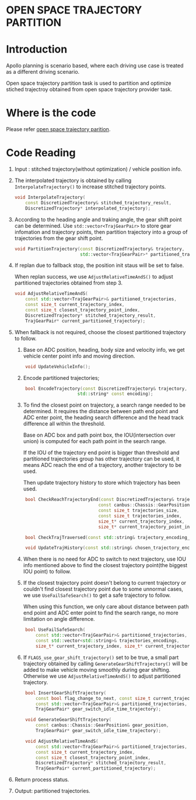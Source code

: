 # OPEN SPACE TRAJECTORY PARTITION

# Introduction

Apollo planning is scenario based, where each driving use case is treated as a different driving scenario.

Open space trajectory partition task is used to partition and optimize stiched trajectroy obtained from open space trajectory provider task.

# Where is the code

Please refer [open space trajectory parition](https://github.com/ApolloAuto/apollo/modules/planning/tasks/optimizers/open_space_trajectory_partition/open_space_trajectory_partition.cc).

# Code Reading

1. Input : stitched trajectory(without optimization) / vehicle position info.

2. The interpolated trajectory is obtained by calling ```InterpolateTrajectory()``` to increase stitched trajectory points.
    ```cpp
    void InterpolateTrajectory(
        const DiscretizedTrajectory& stitched_trajectory_result,
        DiscretizedTrajectory* interpolated_trajectory);
    ```
3. According to the heading angle and traking angle, the gear shift point can be determined.
   Use ```std::vector<TrajGearPair>``` to store gear infomation and trajectory points, then partition trajectory into a group of trajectories from the gear shift point.
    ```cpp
    void PartitionTrajectory(const DiscretizedTrajectory& trajectory,
                             std::vector<TrajGearPair>* partitioned_trajectories);       
    ```
4. If replan due to fallback stop, the position init staus will be set to false.
   
   When replan success, we use ```AdjustRelativeTimeAndS()``` to adjust partitioned trajectories obtained from step 3.
    ```cpp
    void AdjustRelativeTimeAndS(
        const std::vector<TrajGearPair>& partitioned_trajectories,
        const size_t current_trajectory_index,
        const size_t closest_trajectory_point_index,
        DiscretizedTrajectory* stitched_trajectory_result,
        TrajGearPair* current_partitioned_trajectory);
    ```
5. When fallback is not required, choose the closest partitioned trajectory to follow.
   
   1. Base on ADC position, heading, body size and velocity info, we get vehicle center point info and moving direction.
    ```cpp
        void UpdateVehicleInfo();
    ```
   2. Encode partitioned trajectories;
    ```cpp
        bool EncodeTrajectory(const DiscretizedTrajectory& trajectory,
                            std::string* const encoding);     
    ```
   3. To find the closest point on trajectory, a search range needed to be determined. It requires the distance between path end point and ADC enter point, the heading search difference and the head track difference all within the threshold.

      Base on ADC box and path point box, the IOU(intersection over union) is computed for each path point in the search range. 

      If the IOU of the trajectory end point is bigger than threshold and partitioned trajectories group has other trajectory can be used, it means ADC reach the end of a trajectory, another trajectory to be used.

      Then update trajectory history to store which trajectory has been used.
    ```cpp
        bool CheckReachTrajectoryEnd(const DiscretizedTrajectory& trajectory,
                                    const canbus::Chassis::GearPosition& gear,
                                    const size_t trajectories_size,
                                    const size_t trajectories_index,
                                    size_t* current_trajectory_index,
                                    size_t* current_trajectory_point_index);
    ```
    ```cpp
        bool CheckTrajTraversed(const std::string& trajectory_encoding_to_check);
    ```
    ```cpp
        void UpdateTrajHistory(const std::string& chosen_trajectory_encoding);
    ```
   4. When there is no need for ADC to switch to next trajectory, use IOU info mentioned above to find the closest trajectory point(the biggest IOU point) to follow.

   5. If the closest trajectory point doesn't belong to current trajectory or couldn't find closest trajectory point due to some unnormal cases, we use ```UseFailSafeSearch()``` to get a safe trajectory to follow.

      When using this function, we only care about distance between path end point and ADC enter point to find the search range, no more limitation on angle difference.
    ```cpp
        bool UseFailSafeSearch(
            const std::vector<TrajGearPair>& partitioned_trajectories,
            const std::vector<std::string>& trajectories_encodings,
            size_t* current_trajectory_index, size_t* current_trajectory_point_index);
    ```
   6. If ```FLAGS_use_gear_shift_trajectory()``` set to be true, a small part trajectory obtained by calling ```GenerateGearShiftTrajectory()``` will be added to make vehicle moving smoothly during gear shifting.
   Otherwise we use ```AdjustRelativeTimeAndS()``` to adjust partitioned trajectory.
    ```cpp
        bool InsertGearShiftTrajectory(
            const bool flag_change_to_next, const size_t current_trajectory_index,
            const std::vector<TrajGearPair>& partitioned_trajectories,
            TrajGearPair* gear_switch_idle_time_trajectory);
    ```
    ```cpp
        void GenerateGearShiftTrajectory(
            const canbus::Chassis::GearPosition& gear_position,
            TrajGearPair* gear_switch_idle_time_trajectory);
    ```
    ```cpp
        void AdjustRelativeTimeAndS(
            const std::vector<TrajGearPair>& partitioned_trajectories,
            const size_t current_trajectory_index,
            const size_t closest_trajectory_point_index,
            DiscretizedTrajectory* stitched_trajectory_result,
            TrajGearPair* current_partitioned_trajectory);
    ```
6. Return process status.   

7. Output: partitioned trajectories.

               

